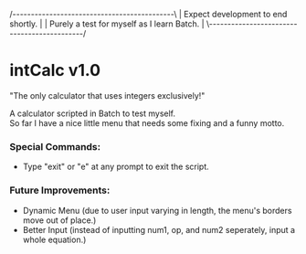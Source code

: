 <p>
 /--------------------------------------------\  
|      Expect development to end shortly.      |  
|  Purely a test for myself as I learn Batch.  |  
 \--------------------------------------------/  
</p>

# intCalc v1.0
"The only calculator that uses integers exclusively!"

A calculator scripted in Batch to test myself.  
So far I have a nice little menu that needs some fixing and a funny motto.
  
   
   
### Special Commands:
  - Type "exit" or "e" at any prompt to exit the script.

### Future Improvements:
  - Dynamic Menu (due to user input varying in length, the menu's borders move out of place.)
  - Better Input (instead of inputting num1, op, and num2 seperately, input a whole equation.)
